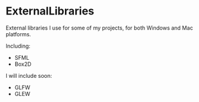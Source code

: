 # ExternalLibraries
External libraries I use for some of my projects, for both Windows and Mac platforms.

Including:
- SFML
- Box2D

I will include soon:
- GLFW
- GLEW
